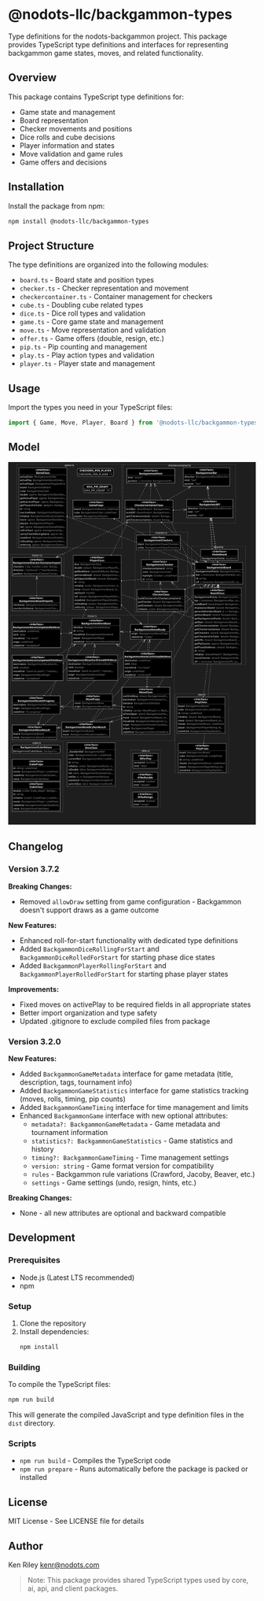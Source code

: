 # @nodots-llc/backgammon-types

Type definitions for the nodots-backgammon project. This package provides TypeScript type definitions and interfaces for representing backgammon game states, moves, and related functionality.

## Overview

This package contains TypeScript type definitions for:

- Game state and management
- Board representation
- Checker movements and positions
- Dice rolls and cube decisions
- Player information and states
- Move validation and game rules
- Game offers and decisions

## Installation

Install the package from npm:

```bash
npm install @nodots-llc/backgammon-types
```

## Project Structure

The type definitions are organized into the following modules:

- `board.ts` - Board state and position types
- `checker.ts` - Checker representation and movement
- `checkercontainer.ts` - Container management for checkers
- `cube.ts` - Doubling cube related types
- `dice.ts` - Dice roll types and validation
- `game.ts` - Core game state and management
- `move.ts` - Move representation and validation
- `offer.ts` - Game offers (double, resign, etc.)
- `pip.ts` - Pip counting and management
- `play.ts` - Play action types and validation
- `player.ts` - Player state and management

## Usage

Import the types you need in your TypeScript files:

```typescript
import { Game, Move, Player, Board } from '@nodots-llc/backgammon-types'
```

## Model

![Source Diagram](src_diagram.png)

## Changelog

### Version 3.7.2

**Breaking Changes:**
- Removed `allowDraw` setting from game configuration - Backgammon doesn't support draws as a game outcome

**New Features:**
- Enhanced roll-for-start functionality with dedicated type definitions
- Added `BackgammonDiceRollingForStart` and `BackgammonDiceRolledForStart` for starting phase dice states
- Added `BackgammonPlayerRollingForStart` and `BackgammonPlayerRolledForStart` for starting phase player states

**Improvements:**
- Fixed moves on activePlay to be required fields in all appropriate states
- Better import organization and type safety
- Updated .gitignore to exclude compiled files from package

### Version 3.2.0

**New Features:**

- Added `BackgammonGameMetadata` interface for game metadata (title, description, tags, tournament info)
- Added `BackgammonGameStatistics` interface for game statistics tracking (moves, rolls, timing, pip counts)
- Added `BackgammonGameTiming` interface for time management and limits
- Enhanced `BackgammonGame` interface with new optional attributes:
  - `metadata?: BackgammonGameMetadata` - Game metadata and tournament information
  - `statistics?: BackgammonGameStatistics` - Game statistics and history
  - `timing?: BackgammonGameTiming` - Time management settings
  - `version: string` - Game format version for compatibility
  - `rules` - Backgammon rule variations (Crawford, Jacoby, Beaver, etc.)
  - `settings` - Game settings (undo, resign, hints, etc.)

**Breaking Changes:**

- None - all new attributes are optional and backward compatible

## Development

### Prerequisites

- Node.js (Latest LTS recommended)
- npm

### Setup

1. Clone the repository
2. Install dependencies:
   ```bash
   npm install
   ```

### Building

To compile the TypeScript files:

```bash
npm run build
```

This will generate the compiled JavaScript and type definition files in the `dist` directory.

### Scripts

- `npm run build` - Compiles the TypeScript code
- `npm run prepare` - Runs automatically before the package is packed or installed

## License

MIT License - See LICENSE file for details

## Author

Ken Riley <kenr@nodots.com>

> Note: This package provides shared TypeScript types used by core, ai, api, and client packages.
